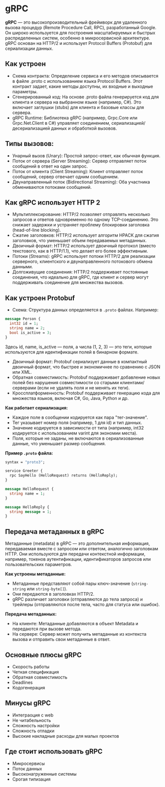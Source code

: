 # gRPC
**gRPC** — это высокопроизводительный фреймворк для удаленного вызова процедур (Remote Procedure Call, RPC), разработанный Google. Он широко используется для построения масштабируемых и быстрых распределенных систем, особенно в микросервисной архитектуре. gRPC основан на HTTP/2 и использует Protocol Buffers (Protobuf) для сериализации данных.

## Как устроен
- Схема контракта: Определение сервиса и его методов описывается в файле .proto с использованием языка Protocol Buffers. Этот контракт задает, какие методы доступны, их входные и выходные параметры.
- Сгенерированный код: На основе .proto файла генерируется код для клиента и сервера на выбранном языке (например, C#). Это включает заглушки (stubs) для клиента и базовые классы для сервера.
- gRPC Runtime: Библиотека gRPC (например, Grpc.Core или Grpc.Net.Client в C#) управляет соединением, сериализацией/десериализацией данных и обработкой вызовов.

## Типы вызовов:
- Унарный вызов (Unary): Простой запрос-ответ, как обычная функция.
- Поток от сервера (Server Streaming): Сервер отправляет поток сообщений в ответ на один запрос.
- Поток от клиента (Client Streaming): Клиент отправляет поток сообщений, сервер отвечает одним сообщением.
- Двунаправленный поток (Bidirectional Streaming): Оба участника обмениваются потоками сообщений.

## Как gRPC использует HTTP 2
- Мультиплексирование: HTTP/2 позволяет отправлять несколько запросов и ответов одновременно по одному TCP-соединению. Это снижает задержки и устраняет проблему блокировки заголовка (head-of-line blocking).
- Сжатие заголовков: HTTP/2 использует алгоритм HPACK для сжатия заголовков, что уменьшает объем передаваемых метаданных.
- Двоичный формат: HTTP/2 использует двоичный протокол (вместо текстового, как в HTTP/1.1), что делает его более эффективным.
- Потоки (Streams): gRPC использует потоки HTTP/2 для реализации серверного, клиентского и двунаправленного потокового обмена данными.
- Долгоживущие соединения: HTTP/2 поддерживает постоянные соединения, что идеально для gRPC, где клиент и сервер могут поддерживать соединение для множества вызовов.

## Как устроен Protobuf
- Схема: Структура данных определяется в `.proto` файлах. Например:
```proto
message Person {
  int32 id = 1;
  string name = 2;
  bool is_active = 3;
}
```
Здесь id, name, is_active — поля, а числа (1, 2, 3) — это теги, которые используются для идентификации полей в бинарном формате.
- Двоичный формат: Protobuf сериализует данные в компактный двоичный формат, что быстрее и экономичнее по сравнению с JSON или XML.
- Обратная совместимость: Protobuf поддерживает добавление новых полей без нарушения совместимости со старыми клиентами/серверами (если не удалять поля и не менять их теги).
- Кроссплатформенность: Protobuf поддерживает генерацию кода для множества языков, включая C#, Go, Java, Python и др.

**Как работает сериализация:**
- Каждое поле в сообщении кодируется как пара "тег-значение".
- Тег указывает номер поля (например, 1 для id) и тип данных.
- Значение кодируется в зависимости от типа (например, int32 кодируется с использованием varint для экономии места).
- Поля, которые не заданы, не включаются в сериализованные данные, что уменьшает размер сообщения.

**Пример `.proto` файла:**
```proto
syntax = "proto3";

service Greeter {
  rpc SayHello (HelloRequest) returns (HelloReply);
}

message HelloRequest {
  string name = 1;
}

message HelloReply {
  string message = 1;
}
```

## Передача метаданных в gRPC
Метаданные (metadata) в gRPC — это дополнительная информация, передаваемая вместе с запросом или ответом, аналогично заголовкам HTTP. Они используются для передачи контекстной информации, например, токенов аутентификации, идентификаторов запросов или пользовательских параметров.

**Как устроены метаданные:**
- Метаданные представляют собой пары ключ-значение (`string-string` или `string-byte[]`).
- Они передаются в заголовках HTTP/2.
- gRPC различает заголовки (отправляются до тела запроса) и трейлеры (отправляются после тела, часто для статуса или ошибок).

**Передача метаданных:**
- На клиенте: Метаданные добавляются в объект Metadata и передаются при вызове метода.
- На сервере: Сервер может получить метаданные из контекста вызова и отправить свои метаданные в ответ.

## Основные плюсы gRPC
- Скорость работы
- Четкая спецификация
- Обратная совместимость
- Deadlines
- Кодогенерация

## Минусы gRPC
- Интеграоция с web
- Не читабельность
- Сложность настройки
- Сложность отладки
- Высокие накладные расходы для малых проектов

## Где стоит использовать gRPC
- Микросервисы
- Поток данных
- Высоконагруженные системы
- Срогая типизация